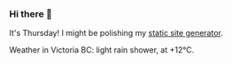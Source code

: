 ### Hi there :wave:

It's Thursday! I might be polishing my [static site generator](https://github.com/bewuethr/pandoc-bash-blog).

Weather in Victoria BC: light rain shower, at +12°C.
